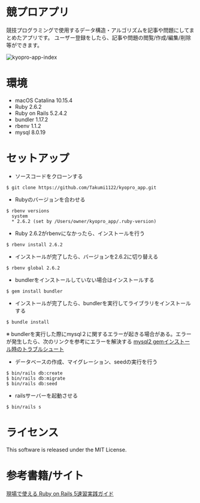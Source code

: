 # 競プロアプリ
競技プログラミングで使用するデータ構造・アルゴリズムを記事や問題にしてまとめたアプリです。
ユーザー登録をしたら、記事や問題の閲覧/作成/編集/削除等ができます。

![kyopro-app-index](https://user-images.githubusercontent.com/42643926/80936240-2e40bb00-8e0b-11ea-97e5-5216e6d1eaec.png)

# 環境
- macOS Catalina 10.15.4
- Ruby 2.6.2
- Ruby on Rails 5.2.4.2
- bundler 1.17.2
- rbenv 1.1.2
- mysql 8.0.19

# セットアップ
- ソースコードをクローンする
````
$ git clone https://github.com/Takumi1122/kyopro_app.git
````
- Rubyのバージョンを合わせる
````
$ rbenv versions
  system
  * 2.6.2 (set by /Users/owner/kyopro_app/.ruby-version)
````
- Ruby 2.6.2がrbenvになかったら、インストールを行う
````
$ rbenv install 2.6.2
````
- インストールが完了したら、バージョンを2.6.2に切り替える
````
$ rbenv global 2.6.2
````
- bundlerをインストールしていない場合はインストールする
````
$ gem install bundler
````
- インストールが完了したら、bundlerを実行してライブラリをインストールする
````
$ bundle install
````
※ bundlerを実行した際にmysql２に関するエラーが起きる場合がある。エラーが発生したら、次のリンクを参考にエラーを解決する
[mysql2 gemインストール時のトラブルシュート](https://qiita.com/HrsUed/items/ca2e0aee6a2402571cf6)

- データベースの作成、マイグレーション、seedの実行を行う
````
$ bin/rails db:create
$ bin/rails db:migrate
$ bin/rails db:seed
````
- railsサーバーを起動させる
````
$ bin/rails s
````

# ライセンス
This software is released under the MIT License.

# 参考書籍/サイト
[現場で使える Ruby on Rails 5速習実践ガイド](https://book.mynavi.jp/ec/products/detail/id=93905)
